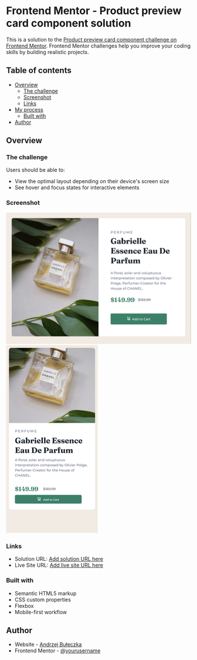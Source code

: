 # Frontend Mentor - Product preview card component solution

This is a solution to the [Product preview card component challenge on Frontend Mentor](https://www.frontendmentor.io/challenges/product-preview-card-component-GO7UmttRfa). Frontend Mentor challenges help you improve your coding skills by building realistic projects. 

## Table of contents

- [Overview](#overview)
  - [The challenge](#the-challenge)
  - [Screenshot](#screenshot)
  - [Links](#links)
- [My process](#my-process)
  - [Built with](#built-with)
- [Author](#author)



## Overview

### The challenge

Users should be able to:

- View the optimal layout depending on their device's screen size
- See hover and focus states for interactive elements

### Screenshot

![](images/ScreenshotDesktop.png)
<img src="images/ScreenshotMobile.png" alt="drawing" width="250"/>


### Links

- Solution URL: [Add solution URL here](https://github.com/AndrzejBuleczka/FrontendMentors_Product-preview-card-component-challenge)
- Live Site URL: [Add live site URL here](https://andrzejbuleczka.github.io/FrontendMentors_Product-preview-card-component-challenge/)

### Built with

- Semantic HTML5 markup
- CSS custom properties
- Flexbox
- Mobile-first workflow

## Author

- Website - [Andrzej Bułeczka](https://github.com/AndrzejBuleczka)
- Frontend Mentor - [@yourusername](https://www.frontendmentor.io/profile/AndrzejBuleczka)

